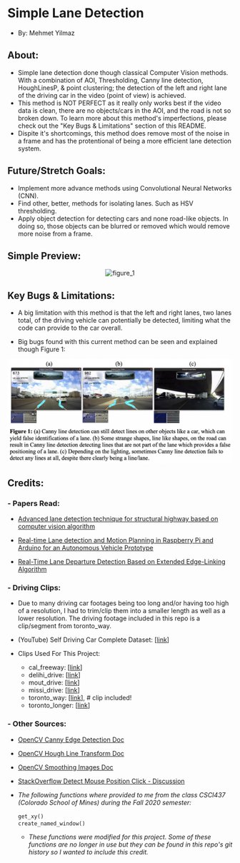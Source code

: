 # Simple Lane Detection
- By: Mehmet Yilmaz


## About:
- Simple lane detection done though classical Computer Vision methods. With a combination of AOI, Thresholding, Canny line detection, HoughLinesP, & point clustering; the detection of the left and right lane of the driving car in the video (point of view) is achieved.
- This method is NOT PERFECT as it really only works best if the video data is clean, there are no objects/cars in the AOI, and the road is not so broken down. To learn more about this method's imperfections, please check out the "Key Bugs & Limitations" section of this README.
- Dispite it's shortcomings, this method does remove most of the noise in a frame and has the protentional of being a more efficient lane detection system.

## Future/Stretch Goals:
- Implement more advance methods using Convolutional Neural Networks (CNN).
- Find other, better, methods for isolating lanes. Such as HSV thresholding.
- Apply object detection for detecting cars and none road-like objects. In doing so, those objects can be blurred or removed which would remove more noise from a frame.

## Simple Preview:
<p align="center">
	<img alt="figure_1" src="./assets/demo.gif">
</p>

## Key Bugs & Limitations:
- A big limitation with this method is that the left and right lanes, two lanes total, of the driving vehicle can potentially be detected, limiting what the code can provide to the car overall.

- Big bugs found with this current method can be seen and explained though Figure 1:
<p align="center">
	<img width="887" alt="figure_1" src="./assets/current_bugs.png">
</p>

## Credits:

### - Papers Read:
- [Advanced lane detection technique for structural highway based on computer vision algorithm](https://www.sciencedirect.com/science/article/pii/S2214785320373302?casa_token=M4ZoLzeJwx4AAAAA:ukSK4iSWKjdMNAMMDgsUf315ZNYUahOzGfoExKCEooWribsMTM6Jo-9V-C4EwBglgmOa69tYquA)

- [Real-time Lane detection and Motion Planning in Raspberry Pi and Arduino for an Autonomous Vehicle Prototype](https://arxiv.org/pdf/2009.09391.pdf)

- [Real-Time Lane Departure Detection Based on Extended Edge-Linking Algorithm](https://ieeexplore.ieee.org/document/5489518)

### - Driving Clips:
- Due to many driving car footages being too long and/or having too high of a resolution, I had to trim/clip them into a smaller length as well as a lower resolution. The driving footage included in this repo is a clip/segment from toronto_way.

- (YouTube) Self Driving Car Complete Dataset: [[link](https://www.youtube.com/playlist?list=PLUop7b1Q1uZkv5__d2yPZG1cAXcelata8)]

- Clips Used For This Project:
	- cal_freeway: [[link](https://www.youtube.com/watch?v=eoXguTDnnHM)]
	- delihi_drive: [[link](https://www.youtube.com/watch?v=UjCFTNhZGeo&list=PLUop7b1Q1uZkv5__d2yPZG1cAXcelata8&index=89)]
	- mout_drive: [[link](https://www.youtube.com/watch?v=pvUj2M-wRHQ)]
	- missi_drive: [[link](https://www.youtube.com/watch?v=isJlndP8V9g&list=PLUop7b1Q1uZkv5__d2yPZG1cAXcelata8&index=18)]
	- toronto_way: [[link](https://www.youtube.com/watch?v=uHusTBlqlZI)], # clip included!
	- toronto_longer: [[link](https://www.youtube.com/watch?v=uHusTBlqlZI)]

### - Other Sources:
- [OpenCV Canny Edge Detection Doc](https://opencv-python-tutroals.readthedocs.io/en/latest/py_tutorials/py_imgproc/py_canny/py_canny.html)
- [OpenCV Hough Line Transform Doc](https://opencv-python-tutroals.readthedocs.io/en/latest/py_tutorials/py_imgproc/py_houghlines/py_houghlines.html)
- [OpenCV Smoothing Images Doc](https://opencv-python-tutroals.readthedocs.io/en/latest/py_tutorials/py_imgproc/py_filtering/py_filtering.html)
- [StackOverflow Detect Mouse Position Click - Discussion](https://stackoverflow.com/questions/28327020/opencv-detect-mouse-position-clicking-over-a-picture)
-   *The following functions where provided to me from the class CSCI437 (Colorado School of Mines) during the Fall 2020 semester:*

        get_xy()
		create_named_window()

	- *These functions were modified for this project. Some of these functions are no longer in use but they can be found in this repo's git history so I wanted to include this credit.*

